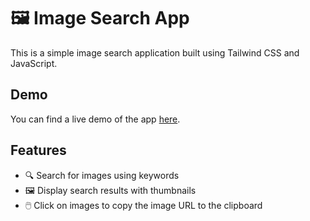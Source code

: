 # 🖼️ Image Search App

This is a simple image search application built using Tailwind CSS and JavaScript.

## Demo

You can find a live demo of the app [here](https://mohit15-web.github.io/imageSearchApp/dist/).

## Features

- 🔍 Search for images using keywords
- 🖼️ Display search results with thumbnails
- 🖱️ Click on images to copy the image URL to the clipboard

